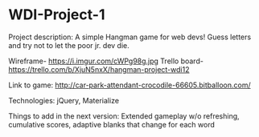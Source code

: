 # WDI-Project-1

Project description: A simple Hangman game for web devs! Guess letters and try not to let the poor jr. dev die. 

Wireframe- https://i.imgur.com/cWPg98g.jpg
Trello board- https://trello.com/b/XjuN5nxX/hangman-project-wdi12

Link to game: http://car-park-attendant-crocodile-66605.bitballoon.com/

Technologies: jQuery, Materialize

Things to add in the next version: Extended gameplay w/o refreshing, cumulative scores, 
adaptive blanks that change for each word

